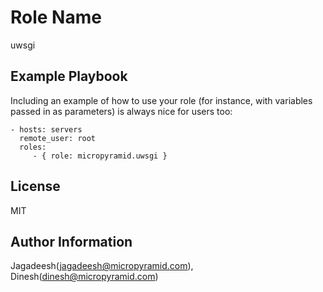 Role Name
========

uwsgi

Example Playbook
-------------------------

Including an example of how to use your role (for instance, with variables passed in as parameters) is always nice for users too:

    - hosts: servers
      remote_user: root
      roles:
         - { role: micropyramid.uwsgi }

License
-------

MIT

Author Information
------------------

Jagadeesh(jagadeesh@micropyramid.com), Dinesh(dinesh@micropyramid.com)
